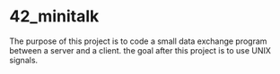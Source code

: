 # 42_minitalk
The purpose of this project is to code a small data exchange program between a server and a client. the goal after this project is to use UNIX signals.

